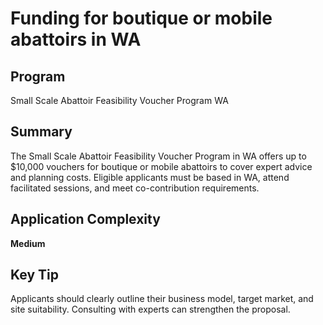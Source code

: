 # Funding for boutique or mobile abattoirs in WA
  
## Program
Small Scale Abattoir Feasibility Voucher Program WA

## Summary
The Small Scale Abattoir Feasibility Voucher Program in WA offers up to $10,000 vouchers for boutique or mobile abattoirs to cover expert advice and planning costs. Eligible applicants must be based in WA, attend facilitated sessions, and meet co-contribution requirements.

## Application Complexity
**Medium**

## Key Tip
Applicants should clearly outline their business model, target market, and site suitability. Consulting with experts can strengthen the proposal.
